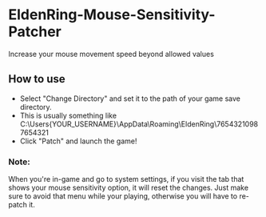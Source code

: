 # EldenRing-Mouse-Sensitivity-Patcher
Increase your mouse movement speed beyond allowed values


## How to use
- Select "Change Directory" and set it to the path of your game save directory.
- This is usually something like C:\Users\{YOUR_USERNAME}\AppData\Roaming\EldenRing\76543210987654321
- Click "Patch" and launch the game!

### Note:
When you're in-game and go to system settings, if you visit the tab that shows your mouse sensitivity option, it will reset the changes. Just make sure to avoid that menu while your playing, otherwise you will have to re-patch it.
